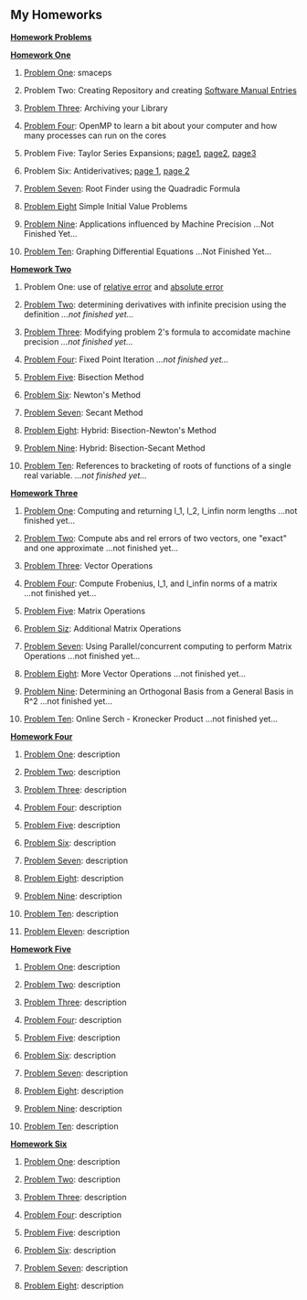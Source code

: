## My Homeworks

**[Homework Problems](https://jvkoebbe.github.io/math4610/homework/indexOfHomeworkSets)**

**[Homework One](https://github.com/warrenm1/math4610/tree/master/homeworks/Homework1)**

1. [Problem One](https://github.com/warrenm1/math4610/blob/master/SoftwareManual/basic/maceps.md): smaceps

2. Problem Two: Creating Repository and creating [Software Manual Entries](https://github.com/warrenm1/math4610/blob/master/SoftwareManual/TOC.md)

3. [Problem Three](https://github.com/warrenm1/math4610/tree/master/homeworks/Homework1/hw1_prob3): Archiving your Library

4. [Problem Four](https://github.com/warrenm1/math4610/blob/master/homeworks/Homework1/OpenMP/result.md): OpenMP to learn a bit about your computer and how many processes can run on the cores

5. Problem Five: Taylor Series Expansions; [page1](https://github.com/warrenm1/math4610/blob/master/homeworks/Homework1/WrittenProofs/20181117_190200.jpg), [page2](https://github.com/warrenm1/math4610/blob/master/homeworks/Homework1/WrittenProofs/20181117_190144.jpg), [page3](https://github.com/warrenm1/math4610/blob/master/homeworks/Homework1/WrittenProofs/20181117_190125.jpg)

6. Problem Six: Antiderivatives; [page 1](https://github.com/warrenm1/math4610/blob/master/homeworks/Homework1/WrittenProofs/20181117_001659.jpg), [page 2](https://github.com/warrenm1/math4610/blob/master/homeworks/Homework1/WrittenProofs/20181117_001732.jpg)

7. [Problem Seven](https://github.com/warrenm1/math4610/blob/master/SoftwareManual/root_finding/quadratic_formula.md): Root Finder using the Quadradic Formula

8. [Problem Eight](https://github.com/warrenm1/math4610/blob/master/homeworks/Homework1/WrittenProofs/20181117_010052.jpg) Simple Initial Value Problems

9. [Problem Nine](link): Applications influenced by Machine Precision ...Not Finished Yet...

10. [Problem Ten](link): Graphing Differential Equations ...Not Finished Yet...



**[Homework Two](https://github.com/warrenm1/math4610/tree/master/homeworks/Homework2)**

1. Problem One: use of [relative error](https://github.com/warrenm1/math4610/blob/master/SoftwareManual/basic/rel_err.md) and [absolute error](https://github.com/warrenm1/math4610/blob/master/SoftwareManual/basic/abs_err.md)

2. [Problem Two](link): determining derivatives with infinite precision using the definition *...not finished yet...*

3. [Problem Three](link): Modifying problem 2's formula to accomidate machine precision *...not finished yet...*

4. [Problem Four](https://github.com/warrenm1/math4610/blob/master/SoftwareManual/root_finding/fixed_point_iteration.md): Fixed Point Iteration  *...not finished yet...*

5. [Problem Five](https://github.com/warrenm1/math4610/blob/master/SoftwareManual/root_finding/bisection.md): Bisection Method

6. [Problem Six](https://github.com/warrenm1/math4610/blob/master/SoftwareManual/root_finding/newton.md): Newton's Method

7. [Problem Seven](https://github.com/warrenm1/math4610/blob/master/SoftwareManual/root_finding/secant.md): Secant Method 

8. [Problem Eight](https://github.com/warrenm1/math4610/blob/master/SoftwareManual/root_finding/hybrid_n.md): Hybrid: Bisection-Newton's Method

9. [Problem Nine](https://github.com/warrenm1/math4610/blob/master/SoftwareManual/root_finding/hybrid_s.md): Hybrid: Bisection-Secant Method 

10. [Problem Ten](link): References to bracketing of roots of functions of a single real variable. *...not finished yet...*



**[Homework Three](https://github.com/warrenm1/math4610/tree/master/homeworks/Homework3)**

1. [Problem One](link): Computing and returning l_1, l_2, l_infin norm lengths ...not finished yet...

2. [Problem Two](link): Compute abs and rel errors of two vectors, one "exact" and one approximate ...not finished yet...

3. [Problem Three](https://github.com/warrenm1/math4610/tree/master/SoftwareManual/operations/vector_ops): Vector Operations

4. [Problem Four](link): Compute Frobenius, l_1, and l_infin norms of a matrix ...not finished yet...

5. [Problem Five](https://github.com/warrenm1/math4610/tree/master/SoftwareManual/operations/matrix_ops): Matrix Operations

6. [Problem Siz](https://github.com/warrenm1/math4610/tree/master/SoftwareManual/operations/matrix_ops): Additional Matrix Operations

7. [Problem Seven](link): Using Parallel/concurrent computing to perform Matrix Operations ...not finished yet...

8. [Problem Eight](link): More Vector Operations ...not finished yet...

9. [Problem Nine](link): Determining an Orthogonal Basis from a General Basis in R^2 ...not finished yet...

10. [Problem Ten](link): Online Serch - Kronecker Product ...not finished yet...



**[Homework Four](link)**

1. [Problem One](link): description

2. [Problem Two](link): description

3. [Problem Three](link): description

4. [Problem Four](link): description

5. [Problem Five](link): description

6. [Problem Six](link): description

7. [Problem Seven](link): description

8. [Problem Eight](link): description

9. [Problem Nine](link): description

10. [Problem Ten](link): description

11. [Problem Eleven](link): description



**[Homework Five]()**

1. [Problem One](link): description

2. [Problem Two](link): description

3. [Problem Three](): description

4. [Problem Four](): description

5. [Problem Five](): description

6. [Problem Six](): description

7. [Problem Seven](): description

8. [Problem Eight](): description

9. [Problem Nine](): description

10. [Problem Ten](): description



**[Homework Six]()**

1. [Problem One](): description

2. [Problem Two](): description

3. [Problem Three](): description

4. [Problem Four](): description

5. [Problem Five](): description

6. [Problem Six](): description

7. [Problem Seven](): description

8. [Problem Eight](): description
